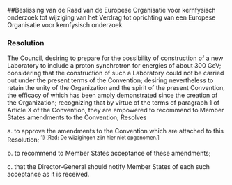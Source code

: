 <meta http-equiv='Content-Type' content='text/html; charset=utf-8' />

##Beslissing van de Raad van de Europese Organisatie voor kernfysisch onderzoek tot wijziging van het Verdrag tot oprichting van een Europese Organisatie voor kernfysisch onderzoek

### Resolution  

The Council, desiring to prepare for the possibility of construction of a new Laboratory to include a proton synchrotron for energies of about 300 GeV; considering that the construction of such a Laboratory could not be carried out under the present terms of the Convention; desiring nevertheless to retain the unity of the Organization and the spirit of the present Convention, the efficacy of which has been amply demonstrated since the creation of the Organization; recognizing that by virtue of the terms of paragraph 1 of Article X of the Convention, they are empowered to recommend to Member States amendments to the Convention; Resolves 

a. to approve the amendments to the Convention which are attached to this Resolution; <sup> 1)  [Red: De wijzigingen zijn hier niet opgenomen.]  </sup>  

b. to recommend to Member States acceptance of these amendments;  

c. that the Director-General should notify Member States of each such acceptance as it is received.     
